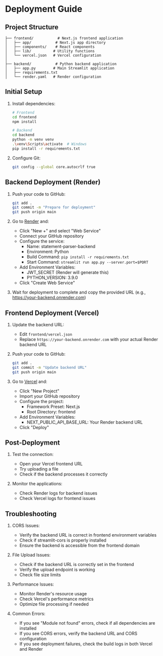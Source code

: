 # Deployment Guide

## Project Structure
```
├── frontend/           # Next.js frontend application
│   ├── app/           # Next.js app directory
│   ├── components/    # React components
│   ├── lib/          # Utility functions
│   └── vercel.json   # Vercel configuration
│
├── backend/           # Python backend application
│   ├── app.py        # Main Streamlit application
│   ├── requirements.txt
│   └── render.yaml   # Render configuration
```

## Initial Setup

1. Install dependencies:
   ```bash
   # Frontend
   cd frontend
   npm install

   # Backend
   cd backend
   python -m venv venv
   .\venv\Scripts\activate  # Windows
   pip install -r requirements.txt
   ```

2. Configure Git:
   ```bash
   git config --global core.autocrlf true
   ```

## Backend Deployment (Render)

1. Push your code to GitHub:
   ```bash
   git add .
   git commit -m "Prepare for deployment"
   git push origin main
   ```

2. Go to [Render](https://render.com) and:
   - Click "New +" and select "Web Service"
   - Connect your GitHub repository
   - Configure the service:
     - Name: statement-parser-backend
     - Environment: Python
     - Build Command: `pip install -r requirements.txt`
     - Start Command: `streamlit run app.py --server.port=$PORT`
   - Add Environment Variables:
     - JWT_SECRET (Render will generate this)
     - PYTHON_VERSION: 3.9.0
   - Click "Create Web Service"

3. Wait for deployment to complete and copy the provided URL (e.g., https://your-backend.onrender.com)

## Frontend Deployment (Vercel)

1. Update the backend URL:
   - Edit `frontend/vercel.json`
   - Replace `https://your-backend.onrender.com` with your actual Render backend URL

2. Push your code to GitHub:
   ```bash
   git add .
   git commit -m "Update backend URL"
   git push origin main
   ```

3. Go to [Vercel](https://vercel.com) and:
   - Click "New Project"
   - Import your GitHub repository
   - Configure the project:
     - Framework Preset: Next.js
     - Root Directory: frontend
   - Add Environment Variables:
     - NEXT_PUBLIC_API_BASE_URL: Your Render backend URL
   - Click "Deploy"

## Post-Deployment

1. Test the connection:
   - Open your Vercel frontend URL
   - Try uploading a file
   - Check if the backend processes it correctly

2. Monitor the applications:
   - Check Render logs for backend issues
   - Check Vercel logs for frontend issues

## Troubleshooting

1. CORS Issues:
   - Verify the backend URL is correct in frontend environment variables
   - Check if streamlit-cors is properly installed
   - Ensure the backend is accessible from the frontend domain

2. File Upload Issues:
   - Check if the backend URL is correctly set in the frontend
   - Verify the upload endpoint is working
   - Check file size limits

3. Performance Issues:
   - Monitor Render's resource usage
   - Check Vercel's performance metrics
   - Optimize file processing if needed

4. Common Errors:
   - If you see "Module not found" errors, check if all dependencies are installed
   - If you see CORS errors, verify the backend URL and CORS configuration
   - If you see deployment failures, check the build logs in both Vercel and Render 